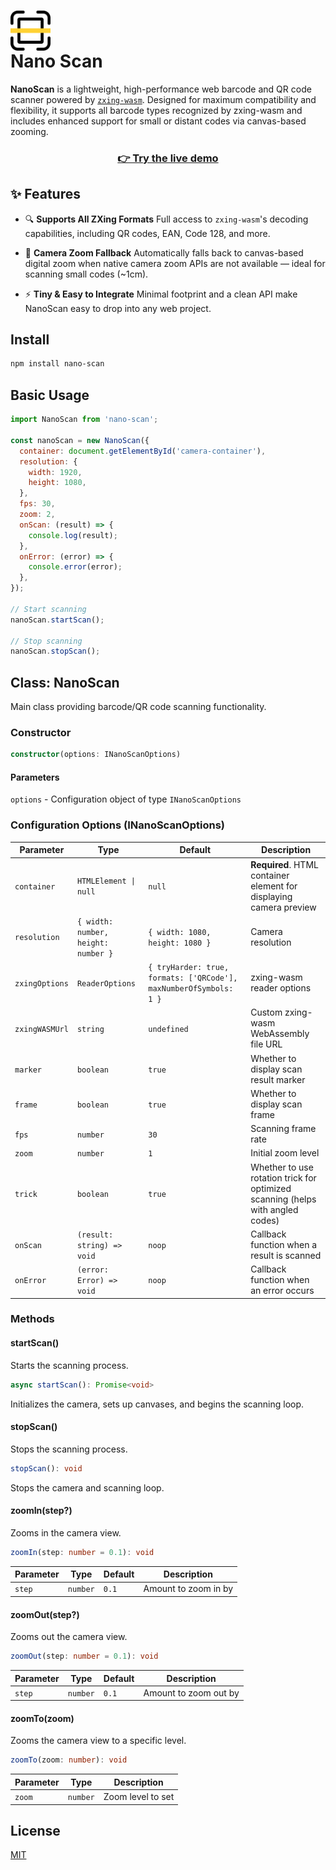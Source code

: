 <h1>
  <img src="./docs/logo.svg" alt="Nano Scan logo" height="64" valign="middle">
  <div>Nano Scan</div>
</h1>

**NanoScan** is a lightweight, high-performance web barcode and QR code scanner powered by [`zxing-wasm`](https://github.com/Sec-ant/zxing-wasm). Designed for maximum compatibility and flexibility, it supports all barcode types recognized by zxing-wasm and includes enhanced support for small or distant codes via canvas-based zooming.

<div align="center">
  <h3>
    <a href="https://pedx.github.io/nano-scan/" target="_blank" rel="noopener noreferrer">
      👉 Try the live demo
    </a>
  </h3>
</div>


## ✨ Features

- 🔍 **Supports All ZXing Formats**
  Full access to `zxing-wasm`'s decoding capabilities, including QR codes, EAN, Code 128, and more.

- 🎥 **Camera Zoom Fallback**
  Automatically falls back to canvas-based digital zoom when native camera zoom APIs are not available — ideal for scanning small codes (~1cm).

- ⚡️ **Tiny & Easy to Integrate**
  Minimal footprint and a clean API make NanoScan easy to drop into any web project.

## Install

```bash
npm install nano-scan
```

## Basic Usage

```js
import NanoScan from 'nano-scan';

const nanoScan = new NanoScan({
  container: document.getElementById('camera-container'),
  resolution: {
    width: 1920,
    height: 1080,
  },
  fps: 30,
  zoom: 2,
  onScan: (result) => {
    console.log(result);
  },
  onError: (error) => {
    console.error(error);
  },
});

// Start scanning
nanoScan.startScan();

// Stop scanning
nanoScan.stopScan();
```

## Class: NanoScan

Main class providing barcode/QR code scanning functionality.

### Constructor

```ts
constructor(options: INanoScanOptions)
```

#### Parameters

`options` - Configuration object of type `INanoScanOptions`

### Configuration Options (INanoScanOptions)

| Parameter | Type | Default | Description |
|------|------|--------|------|
| `container` | `HTMLElement \| null` | `null` | **Required**. HTML container element for displaying camera preview |
| `resolution` | `{ width: number, height: number }` | `{ width: 1080, height: 1080 }` | Camera resolution |
| `zxingOptions` | `ReaderOptions` | `{ tryHarder: true, formats: ['QRCode'], maxNumberOfSymbols: 1 }` | zxing-wasm reader options |
| `zxingWASMUrl` | `string` | `undefined` | Custom zxing-wasm WebAssembly file URL |
| `marker` | `boolean` | `true` | Whether to display scan result marker |
| `frame` | `boolean` | `true` | Whether to display scan frame |
| `fps` | `number` | `30` | Scanning frame rate |
| `zoom` | `number` | `1` | Initial zoom level |
| `trick` | `boolean` | `true` | Whether to use rotation trick for optimized scanning (helps with angled codes) |
| `onScan` | `(result: string) => void` | `noop` | Callback function when a result is scanned |
| `onError` | `(error: Error) => void` | `noop` | Callback function when an error occurs |

### Methods

#### startScan()

Starts the scanning process.

```ts
async startScan(): Promise<void>
```

Initializes the camera, sets up canvases, and begins the scanning loop.

#### stopScan()

Stops the scanning process.

```ts
stopScan(): void
```

Stops the camera and scanning loop.

#### zoomIn(step?)

Zooms in the camera view.

```ts
zoomIn(step: number = 0.1): void
```

| Parameter | Type | Default | Description |
|------|------|--------|------|
| `step` | `number` | `0.1` | Amount to zoom in by |

#### zoomOut(step?)

Zooms out the camera view.

```ts
zoomOut(step: number = 0.1): void
```

| Parameter | Type | Default | Description |
|------|------|--------|------|
| `step` | `number` | `0.1` | Amount to zoom out by |

#### zoomTo(zoom)

Zooms the camera view to a specific level.

```ts
zoomTo(zoom: number): void
```

| Parameter | Type | Description |
|------|------|------|
| `zoom` | `number` | Zoom level to set |

## License

[MIT](LICENSE)
